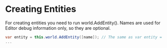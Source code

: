 # Creating Entities
For creating entities you need to run world.AddEntity().
Names are used for Editor debug information only, so they are optional.
```csharp
var entity = this.world.AddEntity([name]); // The same as var entity = new Entity(name);
...
```